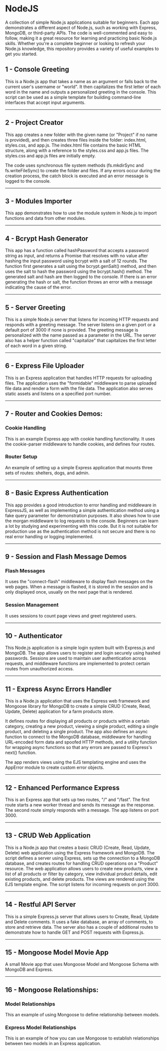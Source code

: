 # NodeJS

A collection of simple Node.js applications suitable for beginners. Each app demonstrates a different aspect of Node.js, such as working with Express, MongoDB, or third-party APIs. The code is well-commented and easy to follow, making it a great resource for learning and practicing basic Node.js skills. Whether you're a complete beginner or looking to refresh your Node.js knowledge, this repository provides a variety of useful examples to get you started.

## 1 - Console Greeting

This is a Node.js app that takes a name as an argument or falls back to the current user's username or "world". It then capitalizes the first letter of each word in the name and outputs a personalized greeting in the console. This script can be used as a simple template for building command-line interfaces that accept input arguments.

---

## 2 - Project Creator

This app creates a new folder with the given name (or "Project" if no name is provided), and then creates three files inside the folder: index.html, styles.css, and app.js. The index.html file contains the basic HTML structure, along with a reference to the styles.css and app.js files. The styles.css and app.js files are initially empty.

The code uses synchronous file system methods (fs.mkdirSync and fs.writeFileSync) to create the folder and files. If any errors occur during the creation process, the catch block is executed and an error message is logged to the console.

---

## 3 - Modules Importer

This app demonstrates how to use the module system in Node.js to import functions and data from other modules.

---

## 4 - Bcrypt Hash Generator

This app has a function called hashPassword that accepts a password string as input, and returns a Promise that resolves with no value after hashing the input password using bcrypt with a salt of 12 rounds. The function first generates a salt using the bcrypt.genSalt() method, and then uses the salt to hash the password using the bcrypt.hash() method. The generated salt and hash are then logged to the console. If there is an error generating the hash or salt, the function throws an error with a message indicating the cause of the error.

---

## 5 - Server Greeting

This is a simple Node.js server that listens for incoming HTTP requests and responds with a greeting message. The server listens on a given port or a default port of 3000 if none is provided. The greeting message is personalized with the name passed as a parameter in the URL. The server also has a helper function called "capitalize" that capitalizes the first letter of each word in a given string.

---

## 6 - Express File Uploader

This is an Express application that handles HTTP requests for uploading files. The application uses the "formidable" middleware to parse uploaded file data and render a form with the file data. The application also serves static assets and listens on a specified port number.

---

## 7 - Router and Cookies Demos:

### Cookie Handling

This is an example Express app with cookie handling functionality. It uses the cookie-parser middleware to handle cookies, and defines four routes.

### Router Setup

An example of setting up a simple Express application that mounts three sets of routes: shelters, dogs, and admin.

---

## 8 - Basic Express Authentication

This app provides a good introduction to error handling and middleware in ExpressJS, as well as implementing a simple authentication method using a fake query parameter for demonstration purposes. It also shows how to use the morgan middleware to log requests to the console. Beginners can learn a lot by studying and experimenting with this code.
But it is not suitable for production use as the authentication method is not secure and there is no real error handling or logging implemented.

---

## 9 - Session and Flash Message Demos

### Flash Messages

It uses the "connect-flash" middleware to display flash messages on the web pages. When a message is flashed, it is stored in the session and is only displayed once, usually on the next page that is rendered.

### Session Management

It uses sessions to count page views and greet registered users.

---

## 10 - Authenticator

This Node.js application is a simple login system built with Express.js and MongoDB. The app allows users to register and login securely using hashed passwords. Sessions are used to maintain user authentication across requests, and middleware functions are implemented to protect certain routes from unauthorized access.

---

## 11 - Express Async Errors Handler

This is a Node.js application that uses the Express web framework and Mongoose library for MongoDB to create a simple CRUD (Create, Read, Update, Delete) application for a farm products store.

It defines routes for displaying all products or products within a certain category, creating a new product, viewing a single product, editing a single product, and deleting a single product. The app also defines an async function to connect to the MongoDB database, middleware for handling URL-encoded form data and spoofed HTTP methods, and a utility function for wrapping async functions so that any errors are passed to Express's next() function.

The app renders views using the EJS templating engine and uses the AppError module to create custom error objects.

---

## 12 - Enhanced Performance Express

This is an Express app that sets up two routes, "/" and "/fast". The first route starts a new worker thread and sends its message as the response. The second route simply responds with a message. The app listens on port 3000.

---

## 13 - CRUD Web Application

This is a Node.js app that creates a basic CRUD (Create, Read, Update, Delete) web application using the Express framework and MongoDB. The script defines a server using Express, sets up the connection to a MongoDB database, and creates routes for handling CRUD operations on a "Product" resource. The web application allows users to create new products, view a list of all products or filter by category, view individual product details, edit existing products, and delete products. The views are rendered using the EJS template engine. The script listens for incoming requests on port 3000.

---

## 14 - Restful API Server

This is a simple Express.js server that allows users to Create, Read, Update and Delete comments. It uses a fake database, an array of comments, to store and retrieve data. The server also has a couple of additional routes to demonstrate how to handle GET and POST requests with Express.js.

---

## 15 - Mongoose Model Movie App

A small Movie app that uses Mongoose Model and Mongoose Schema with MongoDB and Express.

---

## 16 - Mongoose Relationships:

### Model Relationships

This an example of using Mongoose to define relationship between models.

### Express Model Relationships

This is an example of how you can use Mongoose to establish relationships between two models in an Express application.
